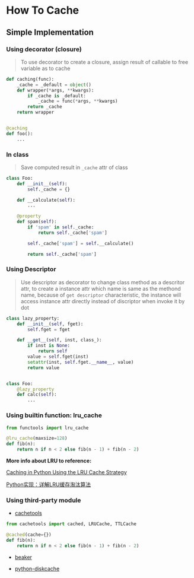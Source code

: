 # How To Cache

## Simple Implementation

### Using decorator (closure)

> To use decorator to create a closure, assign result of callable to free variable as to cache

~~~python
def caching(func):
    _cache = _default = object()
    def wrapper(*args, **kwargs):
        if _cache is _default:
            _cache = func(*args, **kwargs)
        return _cache
    return wrapper


@caching
def foo():
    ...
~~~

### In class

> Save computed result in `_cache` attr of class

~~~python
class Foo:
    def __init__(self):
        self._cache = {}

    def __calculate(self):
        ...

    @property
    def spam(self):
        if 'spam' in self._cache:
            return self._cache['spam']

        self._cache['spam'] = self.__calculate()

        return self._cache['spam']

~~~

### Using Descriptor

> Use descriptor as decorator to change class method as a descritor attr, to create a instance attr which name is same as the methond name, because of `get descriptor` characteristic, the instance will access instance attr directly instead of discriptor when invoke it by dot 

~~~python
class lazy_property:
    def __init__(self, fget):
        self.fget = fget

    def __get__(self, inst, class_):
        if inst is None:
            return self
        value = self.fget(inst)
        setattr(inst, self.fget.__name__, value)
        return value


class Foo:
    @lazy_property
    def calc(self):
        ...
~~~

### Using builtin function: lru_cache


~~~python
from functools import lru_cache

@lru_cache(maxsize=128)
def fib(n):
    return n if n < 2 else fib(n - 1) + fib(n - 2)
~~~

**More info about LRU to reference:**

[Caching in Python Using the LRU Cache Strategy](https://realpython.com/lru-cache-python/)

[Python实现：详解LRU缓存淘汰算法](https://mp.weixin.qq.com/s/kB2kaeYaZliDfTxsZ4ONaA)

### Using third-party module

- [cachetools](https://github.com/tkem/cachetools)

~~~python
from cachetools import cached, LRUCache, TTLCache

@cached(cache={})
def fib(n):
    return n if n < 2 else fib(n - 1) + fib(n - 2)
~~~

- [beaker](https://github.com/bbangert/beaker)

- [python-diskcache](https://github.com/grantjenks/python-diskcache)

